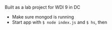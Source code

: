Built as a lab project for WDI 9 in DC

* Make sure mongod is running
* Start app with ` $ node index.js ` and `$ hs`, then 
